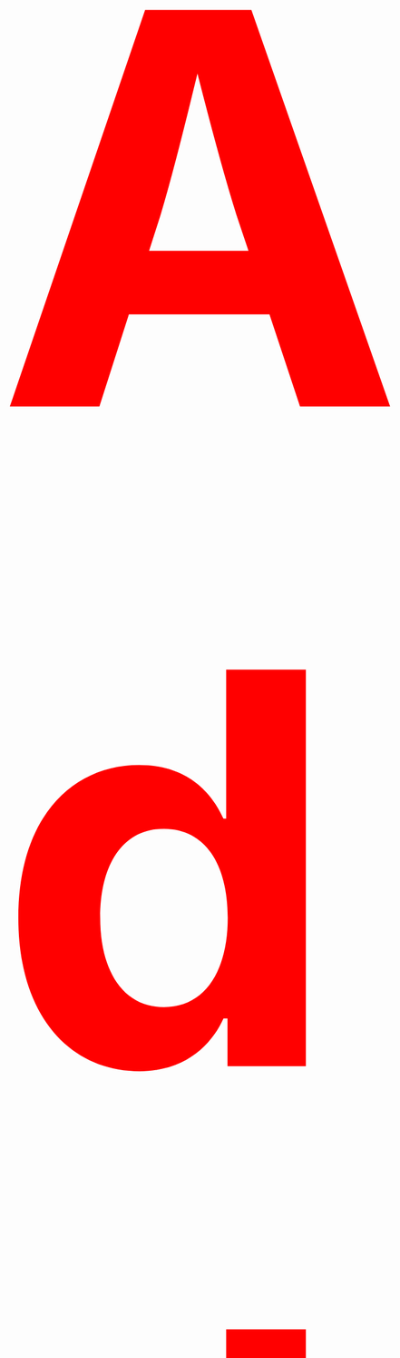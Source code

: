 <h1 style="color:red; font-size:60rem">Add MIGRATION ON LARAVEL</h1>
<hr>
<hr>
<h4>My first test-project on laravel to use MIGRATION</h4>